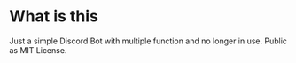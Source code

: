 # What is this
Just a simple Discord Bot with multiple function and no longer in use. Public as MIT License.
